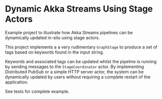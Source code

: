 Dynamic Akka Streams Using Stage Actors
=======================================

Example project to illustrate how Akka Streams pipelines can be dynamically updated in-situ using stage actors.

This project implements a a very rudimentary `GraphStage` to produce a set of tags based on keywords found in the input string.

Keywords and associated tags can be updated whilst the pipeline is running by sending messages to the `StageCoordinator` actor.
By implementing Distributed PubSub or a simple HTTP server actor, the system can be dynamically updated by users without requiring a complete restart of the application.


See tests for complete example.

